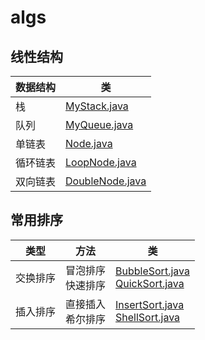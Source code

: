 # algs

## **线性结构**

|数据结构|类|
|---|---|
|栈|[MyStack.java](./src/com/cx/MyStack.java)|
|队列|[MyQueue.java](./src/com/cx/MyQueue.java)|
|单链表|[Node.java](./src/com/cx/Node.java)|
|循环链表|[LoopNode.java](./src/com/cx/LoopNode.java)|
|双向链表|[DoubleNode.java](./src/com/cx/DoubleNode.java)|

## **常用排序**

|类型|方法|类|
|---|---|---|
|交换排序|冒泡排序<br>快速排序|[BubbleSort.java](./src/com/cx/BubbleSort.java)<br>[QuickSort.java](./src/com/cx/QuickSort.java)|
|插入排序|直接插入<br>希尔排序|[InsertSort.java](./src/com/cx/InsertSort.java)<br>[ShellSort.java](./src/com/cx/ShellSort.java)|
